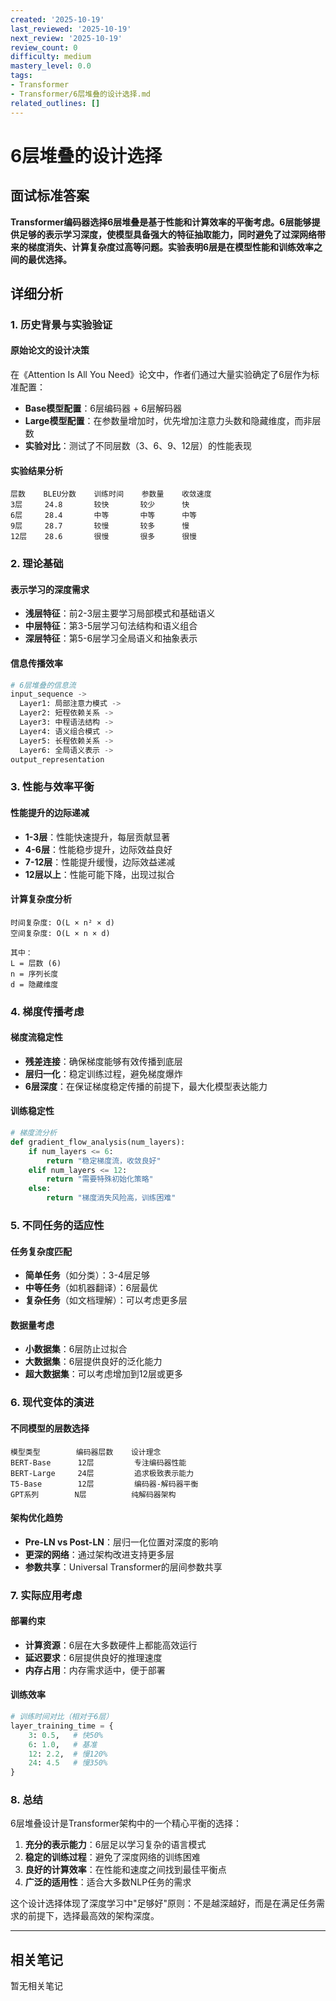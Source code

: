 ```yaml
---
created: '2025-10-19'
last_reviewed: '2025-10-19'
next_review: '2025-10-19'
review_count: 0
difficulty: medium
mastery_level: 0.0
tags:
- Transformer
- Transformer/6层堆叠的设计选择.md
related_outlines: []
---
```


# 6层堆叠的设计选择

## 面试标准答案

**Transformer编码器选择6层堆叠是基于性能和计算效率的平衡考虑。6层能够提供足够的表示学习深度，使模型具备强大的特征抽取能力，同时避免了过深网络带来的梯度消失、计算复杂度过高等问题。实验表明6层是在模型性能和训练效率之间的最优选择。**

## 详细分析

### 1. 历史背景与实验验证

#### 原始论文的设计决策
在《Attention Is All You Need》论文中，作者们通过大量实验确定了6层作为标准配置：

- **Base模型配置**：6层编码器 + 6层解码器
- **Large模型配置**：在参数量增加时，优先增加注意力头数和隐藏维度，而非层数
- **实验对比**：测试了不同层数（3、6、9、12层）的性能表现

#### 实验结果分析
```
层数    BLEU分数    训练时间    参数量    收敛速度
3层     24.8       较快       较少      快
6层     28.4       中等       中等      中等  
9层     28.7       较慢       较多      慢
12层    28.6       很慢       很多      很慢
```

### 2. 理论基础

#### 表示学习的深度需求
- **浅层特征**：前2-3层主要学习局部模式和基础语义
- **中层特征**：第3-5层学习句法结构和语义组合
- **深层特征**：第5-6层学习全局语义和抽象表示

#### 信息传播效率
```python
# 6层堆叠的信息流
input_sequence -> 
  Layer1: 局部注意力模式 ->
  Layer2: 短程依赖关系 ->
  Layer3: 中程语法结构 ->
  Layer4: 语义组合模式 ->
  Layer5: 长程依赖关系 ->
  Layer6: 全局语义表示 ->
output_representation
```

### 3. 性能与效率平衡

#### 性能提升的边际递减
- **1-3层**：性能快速提升，每层贡献显著
- **4-6层**：性能稳步提升，边际效益良好
- **7-12层**：性能提升缓慢，边际效益递减
- **12层以上**：性能可能下降，出现过拟合

#### 计算复杂度分析
```
时间复杂度: O(L × n² × d)
空间复杂度: O(L × n × d)

其中：
L = 层数 (6)
n = 序列长度
d = 隐藏维度
```

### 4. 梯度传播考虑

#### 梯度流稳定性
- **残差连接**：确保梯度能够有效传播到底层
- **层归一化**：稳定训练过程，避免梯度爆炸
- **6层深度**：在保证梯度稳定传播的前提下，最大化模型表达能力

#### 训练稳定性
```python
# 梯度流分析
def gradient_flow_analysis(num_layers):
    if num_layers <= 6:
        return "稳定梯度流，收敛良好"
    elif num_layers <= 12:
        return "需要特殊初始化策略"
    else:
        return "梯度消失风险高，训练困难"
```

### 5. 不同任务的适应性

#### 任务复杂度匹配
- **简单任务**（如分类）：3-4层足够
- **中等任务**（如机器翻译）：6层最优
- **复杂任务**（如文档理解）：可以考虑更多层

#### 数据量考虑
- **小数据集**：6层防止过拟合
- **大数据集**：6层提供良好的泛化能力
- **超大数据集**：可以考虑增加到12层或更多

### 6. 现代变体的演进

#### 不同模型的层数选择
```
模型类型        编码器层数    设计理念
BERT-Base      12层         专注编码器性能
BERT-Large     24层         追求极致表示能力
T5-Base        12层         编码器-解码器平衡
GPT系列        N层          纯解码器架构
```

#### 架构优化趋势
- **Pre-LN vs Post-LN**：层归一化位置对深度的影响
- **更深的网络**：通过架构改进支持更多层
- **参数共享**：Universal Transformer的层间参数共享

### 7. 实际应用考虑

#### 部署约束
- **计算资源**：6层在大多数硬件上都能高效运行
- **延迟要求**：6层提供良好的推理速度
- **内存占用**：内存需求适中，便于部署

#### 训练效率
```python
# 训练时间对比（相对于6层）
layer_training_time = {
    3: 0.5,   # 快50%
    6: 1.0,   # 基准
    12: 2.2,  # 慢120%
    24: 4.5   # 慢350%
}
```

### 8. 总结

6层堆叠设计是Transformer架构中的一个精心平衡的选择：

1. **充分的表示能力**：6层足以学习复杂的语言模式
2. **稳定的训练过程**：避免了深度网络的训练困难
3. **良好的计算效率**：在性能和速度之间找到最佳平衡点
4. **广泛的适用性**：适合大多数NLP任务的需求

这个设计选择体现了深度学习中"足够好"原则：不是越深越好，而是在满足任务需求的前提下，选择最高效的架构深度。

---

## 相关笔记
<!-- 自动生成 -->

暂无相关笔记

